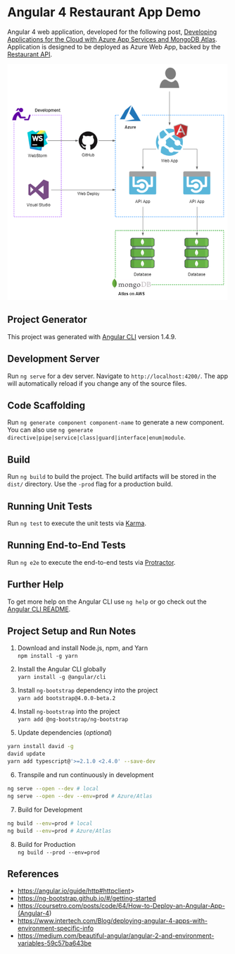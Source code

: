 # Angular 4 Restaurant App Demo

Angular 4 web application, developed for the following post, [Developing Applications for the Cloud with Azure App Services and MongoDB Atlas](https://wp.me/p1RD28-5ij). Application is designed to be deployed as Azure Web App, backed by the [Restaurant API](https://github.com/garystafford/RestaurantWebAPI).

![Architecture](RestaurantDemoAPI.png)

## Project Generator

This project was generated with [Angular CLI](https://github.com/angular/angular-cli) version 1.4.9.

## Development Server

Run `ng serve` for a dev server. Navigate to `http://localhost:4200/`. The app will automatically reload if you change any of the source files.

## Code Scaffolding

Run `ng generate component component-name` to generate a new component. You can also use `ng generate directive|pipe|service|class|guard|interface|enum|module`.

## Build

Run `ng build` to build the project. The build artifacts will be stored in the `dist/` directory. Use the `-prod` flag for a production build.

## Running Unit Tests

Run `ng test` to execute the unit tests via [Karma](https://karma-runner.github.io).

## Running End-to-End Tests

Run `ng e2e` to execute the end-to-end tests via [Protractor](http://www.protractortest.org/).

## Further Help

To get more help on the Angular CLI use `ng help` or go check out the [Angular CLI README](https://github.com/angular/angular-cli/blob/master/README.md).

## Project Setup and Run Notes

1. Download and install Node.js, npm, and Yarn<br>
   `npm install -g yarn`

2. Install the Angular CLI globally<br>
  `yarn install -g @angular/cli`

  3. Install `ng-bootstrap` dependency into the project<br>
  `yarn add bootstrap@4.0.0-beta.2`

4. Install `ng-bootstrap` into the project<br>
  `yarn add @ng-bootstrap/ng-bootstrap`

5. Update dependencies (_optional_)

```bash
yarn install david -g
david update
yarn add typescript@'>=2.1.0 <2.4.0' --save-dev
```

6. Transpile and run continuously in development

```bash
ng serve --open --dev # local
ng serve --open --dev --env=prod # Azure/Atlas
```

7. Build for Development

```bash
ng build --env=prod # local
ng build --env=prod # Azure/Atlas
```

8. Build for Production<br>
  `ng build --prod --env=prod`

## References

- <https://angular.io/guide/http#httpclient>>
- <https://ng-bootstrap.github.io/#/getting-started>
- <https://coursetro.com/posts/code/64/How-to-Deploy-an-Angular-App-(Angular-4>)
- <https://www.intertech.com/Blog/deploying-angular-4-apps-with-environment-specific-info>
- <https://medium.com/beautiful-angular/angular-2-and-environment-variables-59c57ba643be>
